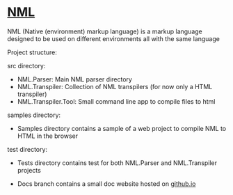 # [NML](https://github.com/nml-lang/sdk)

NML (Native (environment) markup language) is a markup language designed to be used on different environments all with the same language

Project structure:

src directory:

- NML.Parser: Main NML parser directory
- NML.Transpiler: Collection of NML transpilers (for now only a HTML transpiler)
- NML.Transpiler.Tool: Small command line app to compile files to html

samples directory:

- Samples directory contains a sample of a web project to compile NML to HTML in the browser

test directory:

- Tests directory contains test for both NML.Parser and NML.Transpiler projects

- Docs branch contains a small doc website hosted on [github.io](https://nml-lang.github.io/sdk/)